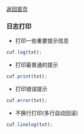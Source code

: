 [返回首页](https://github.com/yelloxing/cuf/blob/master/README.md)

### 日志打印

- 打印一些重要提示信息

```js
cuf.log(txt);
```

- 打印最普通的提示

```js
cuf.print(txt);
```

- 打印错误提示

```js
cuf.error(txt);
```

- 不换行打印(多行自动回滚)

```js
cuf.linelog(txt);
```